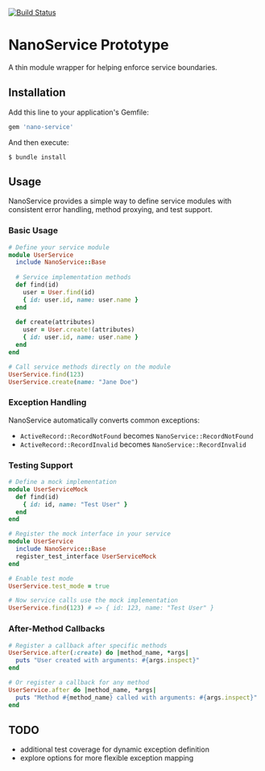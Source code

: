 [![Build Status](https://circleci.com/gh/wunderteam/nano-service.svg?style=svg)](https://circleci.com/gh/wunderteam/nano-service)

# NanoService Prototype
A thin module wrapper for helping enforce service boundaries.

## Installation

Add this line to your application's Gemfile:

```ruby
gem 'nano-service'
```

And then execute:

```
$ bundle install
```

## Usage

NanoService provides a simple way to define service modules with consistent error handling, method proxying, and test support.

### Basic Usage

```ruby
# Define your service module
module UserService
  include NanoService::Base
  
  # Service implementation methods
  def find(id)
    user = User.find(id)
    { id: user.id, name: user.name }
  end
  
  def create(attributes)
    user = User.create!(attributes)
    { id: user.id, name: user.name }
  end
end

# Call service methods directly on the module
UserService.find(123)
UserService.create(name: "Jane Doe")
```

### Exception Handling

NanoService automatically converts common exceptions:
- `ActiveRecord::RecordNotFound` becomes `NanoService::RecordNotFound`
- `ActiveRecord::RecordInvalid` becomes `NanoService::RecordInvalid`

### Testing Support

```ruby
# Define a mock implementation
module UserServiceMock
  def find(id)
    { id: id, name: "Test User" }
  end
end

# Register the mock interface in your service
module UserService
  include NanoService::Base
  register_test_interface UserServiceMock
end

# Enable test mode
UserService.test_mode = true

# Now service calls use the mock implementation
UserService.find(123) # => { id: 123, name: "Test User" }
```

### After-Method Callbacks

```ruby
# Register a callback after specific methods
UserService.after(:create) do |method_name, *args|
  puts "User created with arguments: #{args.inspect}"
end

# Or register a callback for any method
UserService.after do |method_name, *args|
  puts "Method #{method_name} called with arguments: #{args.inspect}"
end
```

## TODO
- additional test coverage for dynamic exception definition
- explore options for more flexible exception mapping
